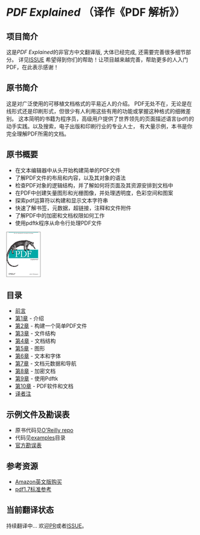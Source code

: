 # *PDF Explained* （译作《PDF 解析》）

## 项目简介
这是*PDF Explained*的非官方中文翻译版, 大体已经完成, 还需要完善很多细节部分。
详见[ISSUE](https://github.com/zxyle/PDF_Explained/issues) 希望得到你们的帮助！让项目越来越完善，帮助更多的人入门PDF，在此表示感谢！


## 原书简介
这是对广泛使用的可移植文档格式的平易近人的介绍。
PDF无处不在，无论是在线形式还是印刷形式，但很少有人利用这些有用的功能或掌握这种格式的细微差别。
这本简明的书籍为程序员，高级用户提供了世界领先的页面描述语言(pdf)的动手实践。以及搜索，电子出版和印刷行业的专业人士，
有大量示例，本书是你完全理解PDF所需的文档。

## 原书概要
- 在文本编辑器中从头开始构建简单的PDF文件
- 了解PDF文件的布局和内容，以及其对象的语法
- 检查PDF对象的逻辑结构，并了解如何将页面及其资源安排到文档中
- 在PDF中创建矢量图形和光栅图像，并处理透明度，色彩空间和图案
- 探索pdf运算符以构建和显示文本字符串
- 快速了解书签，元数据，超链接，注释和文件附件
- 了解PDF中的加密和文档权限如何工作
- 使用pdftk程序从命令行处理PDF文件

![](./images/logo.png)


## 目录
* [前言](./preface.md)
* [第1章](./chapter1.md) - 介绍
* [第2章](./chapter2.md) - 构建一个简单PDF文件
* [第3章](./chapter3.md) - 文件结构
* [第4章](./chapter4.md) - 文档结构
* [第5章](./chapter5.md) - 图形
* [第6章](./chapter6.md) - 文本和字体
* [第7章](./chapter7.md) - 文档元数据和导航
* [第8章](./chapter8.md) - 加密文档
* [第9章](./chapter9.md) - 使用Pdftk
* [第10章](./chapter10.md) - PDF软件和文档
* [译者注](./Note.md)

## 示例文件及勘误表
* 原书代码见[O'Reilly repo](https://resources.oreilly.com/examples/0636920021483/)
* 代码见[examples](./examples)目录
* [官方勘误表](https://www.oreilly.com/catalog/errata.csp?isbn=9781449310028)



## 参考资源
* [Amazon英文版购买](https://www.amazon.com/PDF-Explained-Standard-Document-Exchange/dp/1449310028)
* [pdf1.7标准参考](./resources/pdf_reference_1.7.pdf)

## 当前翻译状态
持续翻译中... 欢迎[PR](https://github.com/zxyle/PDF_Explained/pulls)或者[ISSUE](https://github.com/zxyle/PDF_Explained/issues)。
